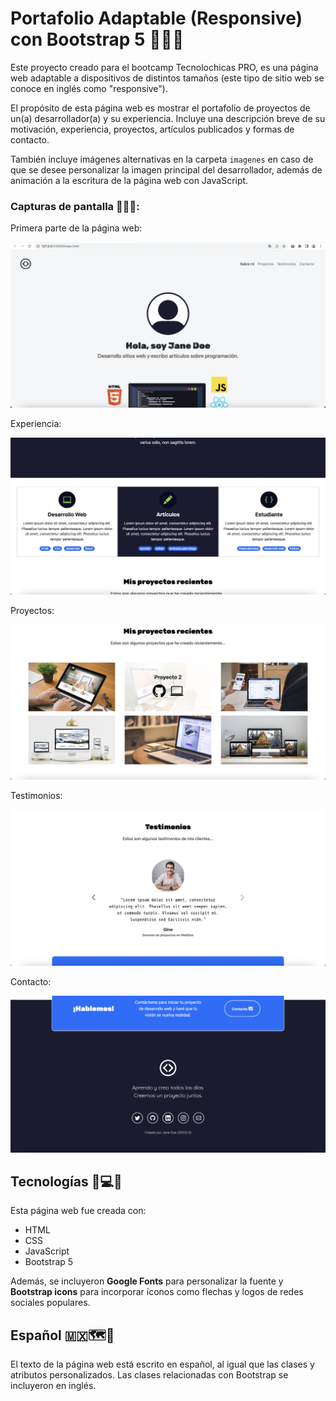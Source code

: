# Portafolio Adaptable (Responsive) con Bootstrap 5 🧳📣✨

Este proyecto creado para el bootcamp Tecnolochicas PRO, es una página web adaptable a dispositivos de distintos tamaños (este tipo de sitio web se conoce en inglés como "responsive"). 

El propósito de esta página web es mostrar el portafolio de proyectos de un(a) desarrollador(a) y su experiencia. Incluye una descripción breve de su motivación, experiencia, proyectos, artículos publicados y formas de contacto. 

También incluye imágenes alternativas en la carpeta `imagenes` en caso de que se desee personalizar la imagen principal del desarrollador, además de animación a la escritura de la página web con JavaScript.

### Capturas de pantalla 📲📸💫:

Primera parte de la página web:

![Primera parte de la página web](imagenes/readme/screenshot1.png)

Experiencia:

![Experiencia](imagenes/readme/screenshot2.png)

Proyectos:

![Proyectos](imagenes/readme/screenshot3.png)

Testimonios:

![Testimonios](imagenes/readme/screenshot4.png)

Contacto:

![Contacto](imagenes/readme/screenshot5.png)

## Tecnologías 📱💻🥸

Esta página web fue creada con:

* HTML
* CSS
* JavaScript 
* Bootstrap 5

Además, se incluyeron **Google Fonts** para personalizar la fuente y **Bootstrap icons** para incorporar íconos como flechas y logos de redes sociales populares. 

## Español 🇲🇽🗺💖

El texto de la página web está escrito en español, al igual que las clases y atributos personalizados. Las clases relacionadas con Bootstrap se incluyeron en inglés.




